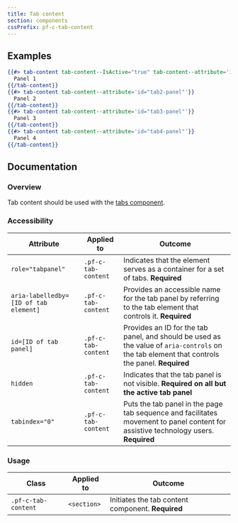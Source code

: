 ```yaml
---
title: Tab content
section: components
cssPrefix: pf-c-tab-content
---
```


## Examples
```hbs title=Basic
{{#> tab-content tab-content--IsActive="true" tab-content--attribute='id="tab1-panel"'}}
  Panel 1
{{/tab-content}}
{{#> tab-content tab-content--attribute='id="tab2-panel"'}}
  Panel 2
{{/tab-content}}
{{#> tab-content tab-content--attribute='id="tab3-panel"'}}
  Panel 3
{{/tab-content}}
{{#> tab-content tab-content--attribute='id="tab4-panel"'}}
  Panel 4
{{/tab-content}}
```

## Documentation
### Overview
Tab content should be used with the [tabs component](/documentation/core/components/tabs).

### Accessibility
| Attribute | Applied to | Outcome |
| -- | -- | -- |
| `role="tabpanel"` | `.pf-c-tab-content` | Indicates that the element serves as a container for a set of tabs. **Required** |
| `aria-labelledby=[ID of tab element]` | `.pf-c-tab-content` | Provides an accessible name for the tab panel by referring to the tab element that controls it. **Required**
| `id=[ID of tab panel]` | `.pf-c-tab-content` | Provides an ID for the tab panel, and should be used as the value of `aria-controls` on the tab element that controls the panel.  **Required**
| `hidden` | `.pf-c-tab-content` | Indicates that the tab panel is not visible. **Required on all but the active tab panel**
| `tabindex="0"` | `.pf-c-tab-content` | Puts the tab panel in the page tab sequence and facilitates movement to panel content for assistive technology users. **Required**

### Usage
| Class | Applied to | Outcome |
| -- | -- | -- |
| `.pf-c-tab-content` | `<section>` |  Initiates the tab content component. **Required** |
